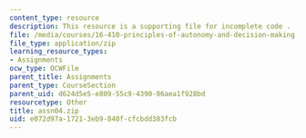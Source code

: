 ```yaml
---
content_type: resource
description: This resource is a supporting file for incomplete code .
file: /media/courses/16-410-principles-of-autonomy-and-decision-making-fall-2010/e072d97a17213eb9840fcfcbdd383fcb_assn04.zip
file_type: application/zip
learning_resource_types:
- Assignments
ocw_type: OCWFile
parent_title: Assignments
parent_type: CourseSection
parent_uid: d624d5e5-e809-55c9-4390-06aea1f928bd
resourcetype: Other
title: assn04.zip
uid: e072d97a-1721-3eb9-840f-cfcbdd383fcb
---
```

